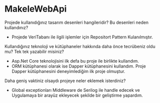 # MakeleWebApi

Projede kullanıdığınız tasarım desenleri hangileridir? Bu desenleri neden kullandınız?
  - Projede VeriTabanı ile ilgili işlemler için Repositort Pattern Kulanılmıştır.
  
Kullandığınız teknoloji ve kütüphaneler hakkında daha önce tecrübeniz oldu mu? Tek tek
yazabilir misiniz?
  - Asp.Net Core teknolojisini ilk defa bu proje ile birlikte kullandım.
  - ORM kütüphanesi olarak ise Dapper kütüphanesini kullandım. Proje Dapper kütüphanesini deneyimlediğim ilk proje olmuştur.
  
Daha geniş vaktiniz olsaydı projeye neler eklemek isterdiniz?
  - Global exceptionları Middleware de Serilog ile handle edecek ve Uygulamaya bir arayüz ekleyecek şekilde bir geliştirme yapardım.
